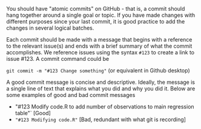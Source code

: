 You should have "atomic commits" on GitHub - that is, a commit should hang together around a single goal or topic. If you have made changes with different purposes since your last commit, it is good practice to add the changes in several logical batches.

Each commit should be made with a message that begins with a reference to the relevant issue(s) and ends with a brief summary of what the commit accomplishes. We reference issues using the syntax `#123` to create a link to issue #123. A commit command could be

`git commit -m "#123 Change something"` (or equivalent in Github desktop)

A good commit message is concise and descriptive. Ideally, the message is a single line of text that explains what you did and why you did it. Below are some examples of good and bad commit messages

* "#123 Modify code.R to add number of observations to main regression table"` [Good]
* `"#123 Modifying code.R"` [Bad, redundant with what git is recording]